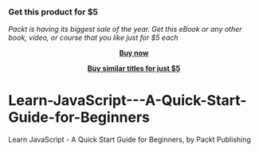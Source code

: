 
### Get this product for $5

<i>Packt is having its biggest sale of the year. Get this eBook or any other book, video, or course that you like just for $5 each</i>


<b><p align='center'>[Buy now](https://packt.link/9781804612224)</p></b>


<b><p align='center'>[Buy similar titles for just $5](https://subscription.packtpub.com/search)</p></b>


# Learn-JavaScript---A-Quick-Start-Guide-for-Beginners
Learn JavaScript - A Quick Start Guide for Beginners, by Packt Publishing
